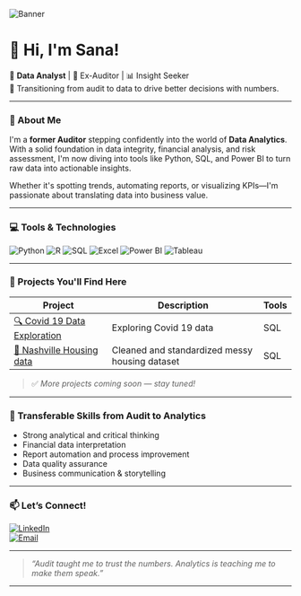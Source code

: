 ![Banner](https://raw.githubusercontent.com/Sanarabia24/Sanarabia24/main/GithubProfileBanner.png)
# 👋 Hi, I'm Sana!

🎯 **Data Analyst** | 🧾 Ex-Auditor | 📊 Insight Seeker  
🚀 Transitioning from audit to data to drive better decisions with numbers.

---

### 🧠 About Me

I'm a **former Auditor** stepping confidently into the world of **Data Analytics**. With a solid foundation in data integrity, financial analysis, and risk assessment, I'm now diving into tools like Python, SQL, and Power BI to turn raw data into actionable insights.

Whether it's spotting trends, automating reports, or visualizing KPIs—I'm passionate about translating data into business value.

---

### 💻 Tools & Technologies

![Python](https://img.shields.io/badge/Python-3776AB?style=for-the-badge&logo=python&logoColor=white)
![R](https://img.shields.io/badge/R-276DC3?style=for-the-badge&logo=r&logoColor=white)
![SQL](https://img.shields.io/badge/SQL-003B57?style=for-the-badge&logo=sqlite&logoColor=white)
![Excel](https://img.shields.io/badge/Excel-217346?style=for-the-badge&logo=microsoft-excel&logoColor=white)
![Power BI](https://img.shields.io/badge/Power%20BI-F2C811?style=for-the-badge&logo=powerbi&logoColor=black)
![Tableau](https://img.shields.io/badge/Tableau-E97627?style=for-the-badge&logo=tableau&logoColor=white)

---

### 📁 Projects You'll Find Here

| Project | Description | Tools |
|--------|-------------|-------|
| [🔍 Covid 19 Data Exploration](#) | Exploring Covid 19 data | SQL |
| [🧹 Nashville Housing data](#) | Cleaned and standardized messy housing dataset | SQL |

> ✅ *More projects coming soon — stay tuned!*

---

### 🔁 Transferable Skills from Audit to Analytics

- Strong analytical and critical thinking  
- Financial data interpretation  
- Report automation and process improvement  
- Data quality assurance  
- Business communication & storytelling

---

### 📫 Let’s Connect!

[![LinkedIn](https://img.shields.io/badge/LinkedIn-blue?style=flat&logo=linkedin)](https://www.linkedin.com/in/sana-khan-1590571b5/)  
[![Email](https://img.shields.io/badge/Email-D14836?style=flat&logo=gmail&logoColor=white)](mailto:rabiasana24@gmail.com)

---

> *“Audit taught me to trust the numbers. Analytics is teaching me to make them speak.”*

---


